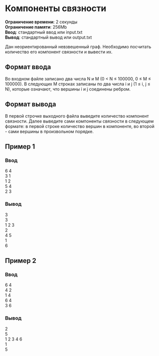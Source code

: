 # Компоненты связности

**Ограничение времени**: 2 секунды  
**Ограничение памяти**: 256Mb  
**Ввод**: стандартный ввод или input.txt  
**Вывод**: стандартный вывод или output.txt

Дан неориентированный невзвешенный граф. Необходимо посчитать количество его компонент связности и вывести их.

## Формат ввода

Во входном файле записано два числа N и M (0 < N ≤ 100000, 0 ≤ M ≤ 100000). В следующих M строках записаны по два числа i и j (1 ≤ i, j ≤ N), которые означают, что вершины i и j соединены ребром.

## Формат вывода

В первой строчке выходного файла выведите количество компонент связности. Далее выведите сами компоненты связности в следующем формате: в первой строке количество вершин в компоненте, во второй - сами вершины в произвольном порядке.

## Пример 1

### Ввод

6 4  
3 1  
1 2  
5 4  
2 3

### Вывод

3  
3  
1 2 3   
2  
4 5   
1  
6 

## Пример 2

### Ввод

6 4  
4 2  
1 4  
6 4  
3 6

### Вывод

2  
5  
1 2 3 4 6   
1  
5 